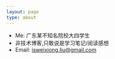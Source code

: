 ```yaml
---
layout: page
type: about
---
```


- Me: 广东某不知名院校大四学生
- 非技术博客,只敢说是学习笔记/阅读感想
- Email: isweixiong.liu@gmail.com
